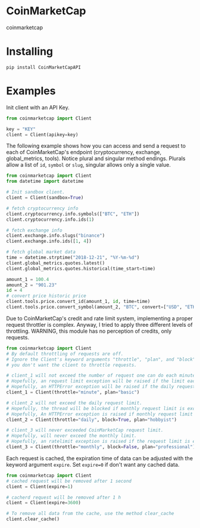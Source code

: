 # CoinMarketCap
coinmarketcap


# Installing
```console
pip install CoinMarketCapAPI
```

# Examples
Init client with an API Key.
```python
from coinmarketcap import Client

key = "KEY"
client = Client(apikey=key)
```

The following example shows how you can access and send a request to each of CoinMarketCap's endpoint (cryptocurrency, exchange, global_metrics, tools). Notice plural and singular method endings. Plurals allow a list of `id`, `symbol` or `slug`, singular allows only a single value.

```python
from coinmarketcap import Client
from datetime import datetime

# Init sandbox client.
client = Client(sandbox=True)

# fetch cryptocurrency info
client.cryptocurrency.info.symbols(["BTC", "ETH"])
client.cryptocurrency.info.ids(1)

# fetch exchange info
client.exchange.info.slugs("binance")
client.exchange.info.ids([1, 4])

# fetch global market data
time = datetime.strptime("2018-12-21", "%Y-%m-%d")
client.global_metrics.quotes.latest()
client.global_metrics.quotes.historical(time_start=time)

amount_1 = 100.4
amount_2 = "901.23"
id = 4
# convert price historic price
client.tools.price.convert_id(amount_1, id, time=time)
client.tools.price.convert_symbol(amount_2, "BTC", convert=["USD", "ETH"])
```

Due to CoinMarketCap's credit and rate limit system, implementing a proper request throttler is complex. Anyway, I tried to apply three different levels of throttling. WARNING, this module has no perception of credits, only requests.

```python
from coinmarketcap import Client
# By default throttling of requests are off.
# Ignore the Client's keyword arguments "throttle", "plan", and "block" if
# you don't want the client to throttle requests.  

# client_1 will not exceed the number of request one can do each minute.
# Hopefully, an request limit exception will be raised if the limit each minute are exceeded.
# Hopefully, an HTTPError exception will be raised if the daily request limit is exceeded.
client_1 = Client(throttle="minute", plan="basic")

# client_2 will not exceed the daily request limit.
# Hopefully, the thread will be blocked if monthly request limit is exceeded.
# Hopefully, An HTTPError exception is raised if monthly request limit are exceeded.
client_2 = Client(throttle="daily", block=True, plan="hobbyist")

# client_3 will never exceeded CoinMarketCap request limit.
# Hopefully, will never exceed the monthly limit.
# Hopefully, an ratelimit exception is raised if the request limit is exceeded.
client_3 = Client(throttle="monthly", block=False, plan="professional")

```

Each request is cached, the expiration time of data can be adjusted with the keyword argument `expire`. Set `expire=0` if don't want any cached data.
```python
from coinmarketcap import Client
# cached request will be removed after 1 second
client = Client(expire=1)

# cacherd request will be removed after 1 h
client = Client(expire=3600)

# To remove all data from the cache, use the method clear_cache
client.clear_cache()

```
